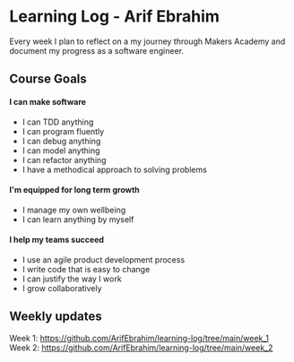 # Learning Log - Arif Ebrahim

Every week I plan to reflect on a my journey through Makers Academy and document my progress as a software engineer.

## Course Goals

#### I can make software

* I can TDD anything
* I can program fluently
* I can debug anything
* I can model anything
* I can refactor anything
* I have a methodical approach to solving problems

#### I'm equipped for long term growth

* I manage my own wellbeing
* I can learn anything by myself

#### I help my teams succeed

* I use an agile product development process
* I write code that is easy to change
* I can justify the way I work
* I grow collaboratively

## Weekly updates

Week 1: https://github.com/ArifEbrahim/learning-log/tree/main/week_1
Week 2: https://github.com/ArifEbrahim/learning-log/tree/main/week_2